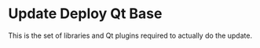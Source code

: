 # Update Deploy Qt Base

This is the set of libraries and Qt plugins required to actually do the update.

